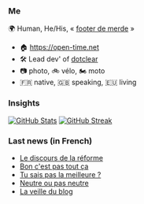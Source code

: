 ### Me

🌍 Human, He/His, « [footer de merde](https://open-time.net/post/2013/07/17/La-veritable-histoire-du-Footer-de-merde-) » 
* 🏠 https://open-time.net 
* 🛠️ Lead dev' of [dotclear](https://git.dotclear.org/dev/dotclear)
* 📷 photo, 🚲 vélo, 🏍️ moto 
* 🇫🇷 native, 🇬🇧 speaking, 🇪🇺 living

### Insights

[![GitHub Stats](https://github-readme-stats.vercel.app/api?username=franck-paul)](https://github.com/franck-paul)
[![GitHub Streak](https://github-readme-streak-stats.herokuapp.com?user=franck-paul)](https://git.io/streak-stats)

### Last news (in French)

<!-- BLOG-POST-LIST:START -->
- [Le discours de la réforme](https://open-time.net/post/2023/01/19/Le-discours-de-la-reforme)
- [Bon c&#39;est pas tout ça](https://open-time.net/post/2023/01/18/Bon-c-est-pas-tout-ca)
- [Tu sais pas la meilleure ?](https://open-time.net/post/2023/01/17/Tu-sais-pas-la-meilleure)
- [Neutre ou pas neutre](https://open-time.net/post/2023/01/16/Neutre-ou-pas-neutre)
- [La veille du blog](https://open-time.net/post/2023/01/15/La-veille-du-blog)
<!-- BLOG-POST-LIST:END -->
